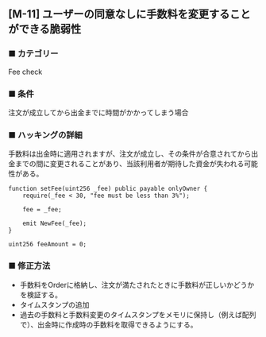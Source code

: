 ## [M-11] ユーザーの同意なしに手数料を変更することができる脆弱性

### ■ カテゴリー

Fee check

### ■ 条件

注文が成立してから出金までに時間がかかってしまう場合

### ■ ハッキングの詳細

手数料は出金時に適用されますが、注文が成立し、その条件が合意されてから出金までの間に変更されることがあり、当該利用者が期待した資金が失われる可能性がある。

```sol
function setFee(uint256 _fee) public payable onlyOwner {
    require(_fee < 30, "fee must be less than 3%");

    fee = _fee;

    emit NewFee(_fee);
}
```

```sol
uint256 feeAmount = 0;
```

### ■ 修正方法

- 手数料をOrderに格納し、注文が満たされたときに手数料が正しいかどうかを検証する。
- タイムスタンプの追加
- 過去の手数料と手数料変更のタイムスタンプをメモリに保持し（例えば配列で）、出金時に作成時の手数料を取得できるようにする。